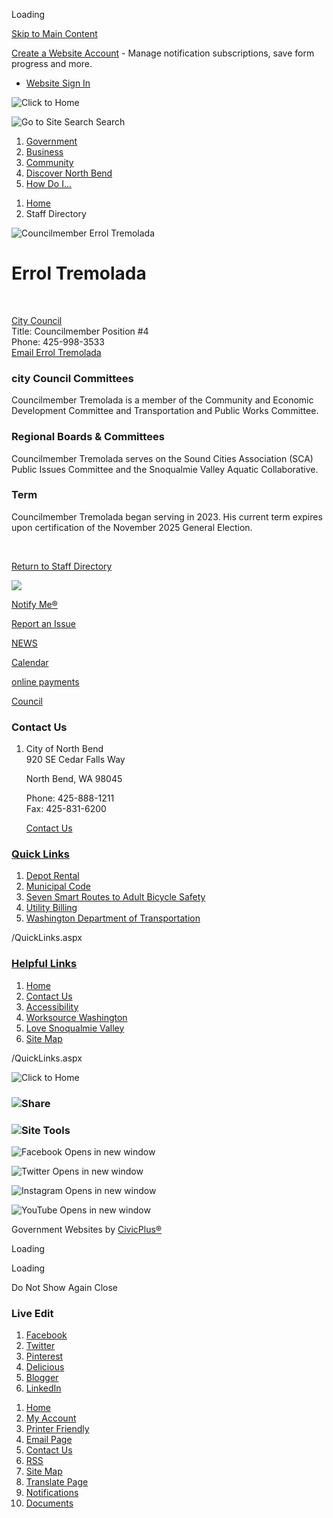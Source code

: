 Loading

[Skip to Main Content](https://northbendwa.gov/Directory.aspx?EID=10%2F)

[Create a Website Account](https://northbendwa.gov/MyAccount/ProfileCreate) - Manage notification subscriptions, save form progress and more.   

- [Website Sign In](https://northbendwa.gov/MyAccount)

![Click to Home](https://northbendwa.gov/ImageRepository/Document?documentID=6578)

![Go to Site Search](https://northbendwa.gov/ImageRepository/Document?documentID=6502) Search

1. [Government](https://northbendwa.gov/27/Government)
2. [Business](https://northbendwa.gov/35/Business)
3. [Community](https://northbendwa.gov/31/Community)
4. [Discover North Bend](https://northbendwa.gov/9/Discover-North-Bend)
5. [How Do I...](https://northbendwa.gov/292/How-Do-I)

<!--THE END-->

1. [Home](https://northbendwa.gov)
2. Staff Directory

![Councilmember Errol Tremolada](https://northbendwa.gov/ImageRepository/Document?documentID=9696 "Councilmember Errol Tremolada")

# Errol Tremolada

 

[City Council](https://northbendwa.gov/Directory.aspx?DID=4)  
Title: Councilmember Position #4  
Phone: 425-998-3533  
[Email Errol Tremolada](mailto:etremolada@northbendwa.gov)

### **city Council Committees**

Councilmember Tremolada is a member of the Community and Economic Development Committee and Transportation and Public Works Committee. 

### **Regional Boards &amp; Committees**

Councilmember Tremolada serves on the Sound Cities Association (SCA) Public Issues Committee and the Snoqualmie Valley Aquatic Collaborative. 

### **Term**

Councilmember Tremolada began serving in 2023. His current term expires upon certification of the November 2025 General Election.

 

[Return to Staff Directory](https://northbendwa.gov/Directory.aspx)

![](https://northbendwa.gov/ImageRepository/Document?documentID=7690)

[Notify Me®](https://northbendwa.gov/list.aspx)

[Report an Issue](https://northbendwacitizenengagement.portal.iworq.net/portalhome/northbendwacitizenengagement)

[NEWS](https://northbendwa.gov/CivicAlerts.aspx?CID=1)

[Calendar](https://northbendwa.gov/Calendar.aspx)

[online payments](https://www.invoicecloud.com/portal/%28S%28i2cuj5d42uoul5hohxyyrjl0%29%29/2/Site.aspx?g=31583b7c-627a-455f-8f86-fdb0eb630554)

[Council](https://northbendwa.gov/index.aspx?nid=74)

### Contact Us

1. City of North Bend  
   920 SE Cedar Falls Way 
   
   North Bend, WA 98045
   
   Phone: 425-888-1211  
   Fax: 425-831-6200
   
   [Contact Us](https://northbendwa.gov/directory.aspx)

### [Quick Links](https://northbendwa.gov/QuickLinks.aspx?CID=25)

1. [Depot Rental](https://northbendwa.gov/Facilities.aspx?Page=detail&RID=26)
2. [Municipal Code](https://www.codepublishing.com/wa/northbend)
3. [Seven Smart Routes to Adult Bicycle Safety](https://northbendwa.gov/DocumentView.aspx?DID=862)
4. [Utility Billing](https://northbendwa.gov/281/Utility-Billing)
5. [Washington Department of Transportation](https://www.wsdot.wa.gov/northwest)

/QuickLinks.aspx

### [Helpful Links](https://northbendwa.gov/QuickLinks.aspx?CID=26)

1. [Home](https://northbendwa.gov)
2. [Contact Us](https://northbendwa.gov/directory.aspx)
3. [Accessibility](https://northbendwa.gov/Accessibility)
4. [Worksource Washington](https://www.worksourcewa.com)
5. [Love Snoqualmie Valley](https://www.lovesnoqualmievalley.com)
6. [Site Map](https://northbendwa.gov/sitemap)

/QuickLinks.aspx

![Click to Home](https://northbendwa.gov/ImageRepository/Document?documentID=6528 "Click to Home")

### ![Share](https://northbendwa.gov/ImageRepository/Document?documentID=6504)

### ![Site Tools](https://northbendwa.gov/ImageRepository/Document?documentID=6506)

![Facebook Opens in new window](https://northbendwa.gov/ImageRepository/Document?documentID=6508)

![Twitter Opens in new window](https://northbendwa.gov/ImageRepository/Document?documentID=6512)

![Instagram Opens in new window](https://northbendwa.gov/ImageRepository/Document?documentID=6510)

![YouTube Opens in new window](https://northbendwa.gov/ImageRepository/Document?documentID=6514)

Government Websites by [CivicPlus®](https://www.civicplus.com)

Loading

Loading

Do Not Show Again Close

### Live Edit

1. [Facebook](https://northbendwa.gov/Layout/WidgetShare/ShareLink/Facebook)
2. [Twitter](https://northbendwa.gov/Layout/WidgetShare/ShareLink/Twitter)
3. [Pinterest](https://northbendwa.gov/Layout/WidgetShare/ShareLink/Pinterest)
4. [Delicious](https://northbendwa.gov/Layout/WidgetShare/ShareLink/Delicious)
5. [Blogger](https://northbendwa.gov/Layout/WidgetShare/ShareLink/Blogger)
6. [LinkedIn](https://northbendwa.gov/Layout/WidgetShare/ShareLink/LinkedIn)

<!--THE END-->

01. [Home](https://northbendwa.gov)
02. [My Account](https://northbendwa.gov/MyAccount)
03. [Printer Friendly](https://northbendwa.gov/Directory.aspx?EID=10%2F)
04. [Email Page](https://northbendwa.gov/EmailPage)
05. [Contact Us](https://northbendwa.gov/directory.aspx)
06. [RSS](https://northbendwa.gov/rss.aspx)
07. [Site Map](https://northbendwa.gov/SiteMap)
08. [Translate Page](https://northbendwa.gov/Directory.aspx?EID=10%2F)
09. [Notifications](https://northbendwa.gov/list.aspx)
10. [Documents](https://northbendwa.gov/DocumentCenter)